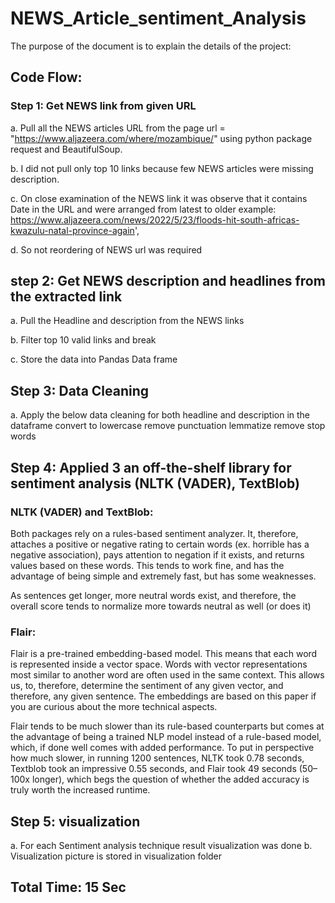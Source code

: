 # NEWS_Article_sentiment_Analysis

The purpose of the document is to explain the details of the project:

## Code Flow:

### Step 1: Get NEWS link from given URL 
a. Pull all the NEWS articles URL from the page url = "https://www.aljazeera.com/where/mozambique/" using python package request and BeautifulSoup.

b. I did not pull only top 10 links because few NEWS articles were missing description.

c. On close examination of the NEWS link it was observe that it contains Date in the URL and were arranged from latest to older 
example: https://www.aljazeera.com/news/2022/5/23/floods-hit-south-africas-kwazulu-natal-province-again',

d. So not reordering of NEWS url was required 

## step 2: Get NEWS description and headlines from the extracted link 
a. Pull the Headline and description from the NEWS links 

b. Filter top 10 valid links and break

c. Store the data into Pandas Data frame 

## Step 3: Data Cleaning 
a. Apply the below data cleaning for both headline and description in the dataframe
    convert to lowercase 
    remove punctuation
    lemmatize
    remove stop words

## Step 4: Applied 3 an off-the-shelf library for sentiment analysis (NLTK (VADER), TextBlob)

### NLTK (VADER) and TextBlob:
Both packages rely on a rules-based sentiment analyzer. It, therefore, attaches a positive or negative rating to certain words (ex. horrible has a negative association), pays attention to negation if it exists, and returns values based on these words. This tends to work fine, and has the advantage of being simple and extremely fast, but has some weaknesses.

As sentences get longer, more neutral words exist, and therefore, the overall score tends to normalize more towards neutral as well (or does it)

### Flair:
Flair is a pre-trained embedding-based model. This means that each word is represented inside a vector space. Words with vector representations most similar to another word are often used in the same context. This allows us, to, therefore, determine the sentiment of any given vector, and therefore, any given sentence. The embeddings are based on this paper if you are curious about the more technical aspects.

Flair tends to be much slower than its rule-based counterparts but comes at the advantage of being a trained NLP model instead of a rule-based model, which, if done well comes with added performance. To put in perspective how much slower, in running 1200 sentences, NLTK took 0.78 seconds, Textblob took an impressive 0.55 seconds, and Flair took 49 seconds (50–100x longer), which begs the question of whether the added accuracy is truly worth the increased runtime.

## Step 5: visualization
a. For each Sentiment analysis technique result visualization was done 
b. Visualization picture is stored in visualization folder

## Total Time: 15 Sec

